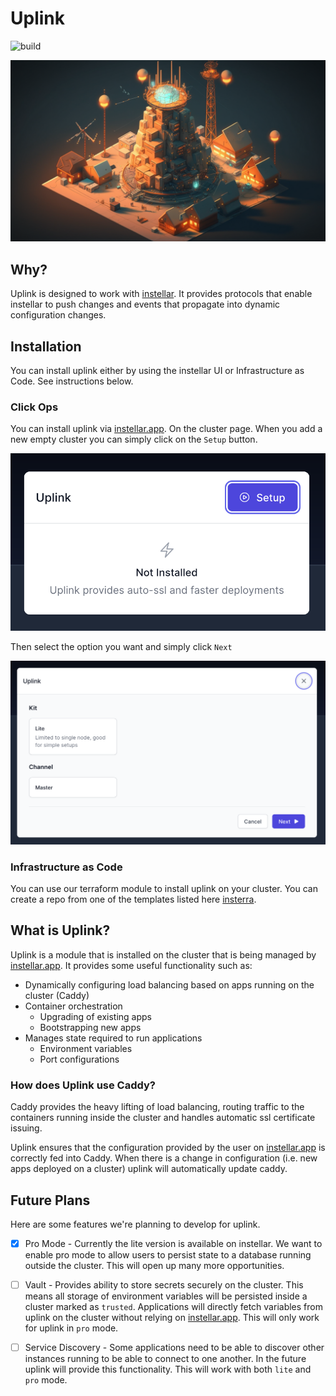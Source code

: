 # Uplink

![build](https://github.com/upmaru/uplink/actions/workflows/ci.yml/badge.svg)

![Uplink](cover.png)

## Why?

Uplink is designed to work with [instellar](https://github.com/upmaru/instellar). It provides protocols that enable instellar to push changes and events that propagate into dynamic configuration changes.

## Installation

You can install uplink either by using the instellar UI or Infrastructure as Code. See instructions below.
### Click Ops

You can install uplink via [instellar.app](https://instellar.app). On the cluster page. When you add a new empty cluster you can simply click on the `Setup` button.

![Setup Uplink](/public/images/setup-button.png)

Then select the option you want and simply click `Next` 

![Configure installation](/public/images/select-options.png)

### Infrastructure as Code

You can use our terraform module to install uplink on your cluster. You can create a repo from one of the templates listed here [insterra](https://github.com/orgs/insterra/repositories).

## What is Uplink?

Uplink is a module that is installed on the cluster that is being managed by [instellar.app](https://instellar.app). It provides some useful functionality such as:

- Dynamically configuring load balancing based on apps running on the cluster (Caddy)
- Container orchestration
  - Upgrading of existing apps
  - Bootstrapping new apps
- Manages state required to run applications
  - Environment variables
  - Port configurations

### How does Uplink use Caddy?

Caddy provides the heavy lifting of load balancing, routing traffic to the containers running inside the cluster and handles automatic ssl certificate issuing.

Uplink ensures that the configuration provided by the user on [instellar.app](https://instellar.app) is correctly fed into Caddy. When there is a change in configuration (i.e. new apps deployed on a cluster) uplink will automatically update caddy.

## Future Plans

Here are some features we're planning to develop for uplink.

- [x] Pro Mode - Currently the lite version is available on instellar. We want to enable pro mode to allow users to persist state to a database running outside the cluster. This will open up many more opportunities.

- [ ] Vault - Provides ability to store secrets securely on the cluster. This means all storage of environment variables will be persisted inside a cluster marked as `trusted`. Applications will directly fetch variables from uplink on the cluster without relying on [instellar.app](https://instellar.app). This will only work for uplink in `pro` mode.

- [ ] Service Discovery - Some applications need to be able to discover other instances running to be able to connect to one another. In the future uplink will provide this functionality. This will work with both `lite` and `pro` mode.


